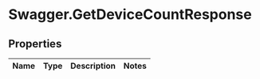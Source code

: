 # Swagger.GetDeviceCountResponse

## Properties
Name | Type | Description | Notes
------------ | ------------- | ------------- | -------------


